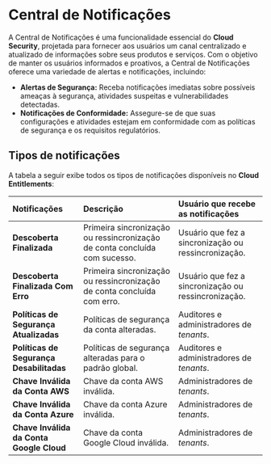 # Central de Notificações

A Central de Notificações é uma funcionalidade essencial do **Cloud Security**, projetada para fornecer aos usuários um canal centralizado e atualizado de informações sobre seus produtos e serviços. Com o objetivo de manter os usuários informados e proativos, a Central de Notificações oferece uma variedade de alertas e notificações, incluindo:

* **Alertas de Segurança:** Receba notificações imediatas sobre possíveis ameaças à segurança, atividades suspeitas e vulnerabilidades detectadas.  
* **Notificações de Conformidade:** Assegure-se de que suas configurações e atividades estejam em conformidade com as políticas de segurança e os requisitos regulatórios.

## Tipos de notificações

A tabela a seguir exibe todos os tipos de notificações disponíveis no **Cloud Entitlements**:

| Notificações | Descrição | Usuário que recebe as notificações |
| :---- | :---- | :---- |
| **Descoberta Finalizada** | Primeira sincronização ou ressincronização de conta concluída com sucesso. | Usuário que fez a sincronização ou ressincronização. |
| **Descoberta Finalizada Com Erro** | Primeira sincronização ou ressincronização de conta concluída com erro. | Usuário que fez a sincronização ou ressincronização. |
| **Políticas de Segurança Atualizadas** | Políticas de segurança da conta alteradas. | Auditores e administradores de *tenants*. |
| **Políticas de Segurança Desabilitadas** | Políticas de segurança alteradas para o padrão global. | Auditores e administradores de *tenants*. |
| **Chave Inválida da Conta AWS** | Chave da conta AWS inválida. | Administradores de *tenants*. |
| **Chave Inválida da Conta Azure** | Chave da conta Azure inválida. | Administradores de *tenants*. |
| **Chave Inválida da Conta Google Cloud** | Chave da conta Google Cloud inválida. | Administradores de *tenants*. |